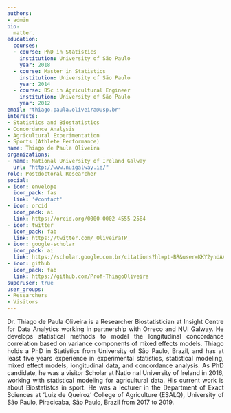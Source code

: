 ```yaml
---
authors:
- admin
bio: 
  matter.
education:
  courses:
  - course: PhD in Statistics
    institution: University of São Paulo
    year: 2018
  - course: Master in Statistics
    institution: University of São Paulo
    year: 2014
  - course: BSc in Agricultural Engineer
    institution: University of São Paulo
    year: 2012
email: "thiago.paula.oliveira@usp.br"
interests:
- Statistics and Biostatistics
- Concordance Analysis
- Agricultural Experimentation
- Sports (Athlete Performance)
name: Thiago de Paula Oliveira
organizations:
- name: National University of Ireland Galway
  url: "http://www.nuigalway.ie/"
role: Postdoctoral Researcher
social:
- icon: envelope
  icon_pack: fas
  link: '#contact'
- icon: orcid
  icon_pack: ai
  link: https://orcid.org/0000-0002-4555-2584
- icon: twitter
  icon_pack: fab
  link: https://twitter.com/_OliveiraTP_
- icon: google-scholar
  icon_pack: ai
  link: https://scholar.google.com.br/citations?hl=pt-BR&user=KKY2ynUAAAAJ
- icon: github
  icon_pack: fab
  link: https://github.com/Prof-ThiagoOliveira
superuser: true
user_groups:
- Researchers
- Visitors
---
```


<p align="justify">
Dr. Thiago de Paula Oliveira is a Researcher Biostatistician at Insight
Centre for Data Analytics working in partnership with Orreco and NUI
Galway. He develops statistical methods to model the longitudinal
concordance correlation based on variance components of mixed effects
models.  
Thiago holds a PhD in Statistics from University of São Paulo,
Brazil, and has at least five years experience in experimental
statistics, statistical modeling, mixed effect models, longitudinal
data, and concordance analysis. As PhD candidate, he was a visitor
Scholar at Natio nal University of Ireland in 2016, working with
statistical modeling for agricultural data. His current work is about
Biostatistcs in sport. He was a lecturer in the Department of Exact
Sciences at ‘Luiz de Queiroz’ College of Agriculture (ESALQ), University
of São Paulo, Piracicaba, São Paulo, Brazil from 2017 to 2019.
</p>

